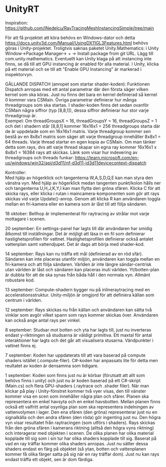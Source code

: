 # UnityRT

Inspiration: https://github.com/INedelcu/RayTracingMeshInstancingSimple/tree/main

För att få projektet att köra behövs en Windows-dator och detta https://docs.unity3d.com/Manual/UsingDX11GL3Features.html behövs göras i Unity-projektet.
Troligtvis saknas paketet Unity.Mathematics: i Unity Window->Package Manager-> + -> Install package from git URL. Lägg till com.unity.mathematics.
Eventuellt kan Unity klaga på att instancing inte finns, se då till att GPU instancing är enabled för alla material. I Unity, klicka på ett material och se till att "Enable GPU Instancing" är markerad i inspektorvyn.

GÄLLANDE DISPATCH (anropet som startar shader-koden):
Funktionen Dispatch anropas med ett antal parametrar där den första säger vilken kernel som ska köras. Just nu finns det bara en kernel definierad så kernel 0 kommer vara CSMain. Övriga parametrar definierar hur många threadgroups som ska startas. I shader-koden finns det sedan ovanför CSMain några siffror (typ [8,8,1]), dessa siffror definierar hur stor varje threadgroup är.  
Exempel: Om threadGroupsX = 16, threadGroupsY = 16, threadGroupsZ = 1 och det i shadern står [8,8,1] kommer 16x16x1 = 256 threadgroups starta där de är uppdelade som en 16x16x1 matris. Varje threadgroup kommer sen bestå av en 8x8x1 matris som säger att varje threadgroup innehåller 8x8x1 = 64 threads. Varje thread startar en egen kopia av CSMain. Om man tänker detta som rays, dvs att varje thread skapar sin egna ray kommer 16x16x1 x 8x8x1 = 16384 rays att skickas. Länk som visar hur indexering av threadgroups och threads funkar: https://learn.microsoft.com/en-us/windows/win32/api/d3d11/nf-d3d11-id3d11devicecontext-dispatch

Kontroller:  
Med hjälp av högerklick och tangenterna W,A,S,D,Q,E kan man styra den vänstra vyn. Med hjälp av högerklick medan tangenten punkt/kolon hålls ner och tangenterna U,H,J,K,Y,I kan man flytta den gröna sfären. Klicka C för att skicka rays, eller klicka i rutan i maincamera-komponenten som gör att rays skickas vid varje Update()-anrop. Genom att klicka R kan användaren toggla mellan en fri-kamera eller en kamera som är låst till att följa sändaren. 

18 oktober: Bellhop är implementerat för raytracing av strålar mot varje mottagare i scenen.

20 september: En settings-panel har lagts till där användaren har smidig åtkomst till inställningar. Det är möjligt att läsa in en fil som definierar hastighetsprofilen för vattnet. Hastighetsprofilen definierar också antalet vattenplan samt vattendjupet. Det är dags att börja med shader-kod.

14 september: Rays kan nu träffa ett mål (definierad av en röd sfär). Sändaren kan inte placeras utanför miljön, användaren kan toggla mellan en fri-kamera och att följa sändaren. Världen är inte längre sändar-centrisk utan världen är låst och sändaren kan placeras inuti världen. Yt/botten-plan är dubbla för att de ska synas från båda håll i den normala vyn. Allmänt robustare kod. 

13 september: Compute-shadern bygger nu på inlineraytracing med en accelerationsstruktur. Unity-miljön är omgjord för att definiera källan som centrum i världen. 

12 september: Rays skickas nu från källan och användaren kan sätta två vinklar som avgör vilket spann som rays kommer skickas över. Användaren kan också ange antal rays per vinkel.

8 september: Studsar mot botten och yta har lagts till, just nu inverteras endast y-riktningen så studsarna är väldigt primitiva. Ett maxtal för antal interaktioner har lagts och det går att visualisera stusarna. Vändpunkter i vattnet finns ej.

7 september: Koden har uppdaterats till att vara baserad på compute shaders istället (.compute-filer). C#-koden har anpassats lite för detta men reultatet av koden är densamma som tidigare.

1 september: Koden som finns just nu är körbar (förutsatt att allt som behövs finns i unity) och just nu är koden baserad på ett C#-skript (Main.cs) och flera GPU-shaders (.raytrace och .shader filer). När man klickar på play i Unity-fönstret kommer två vyer visas, den till vänster kommer visa en scen som innehåller några plan och sfärer. Planen ska representera en enkel havsyta och en enkel havsbotten. Mellan planen finns också ett valfritt antal osynliga plan som ska representera indelningen av vattenvolymen i lager. Den ena sfären (den gröna) representerar just nu en signalkälla och den andra sfären (den röda) gör ingenting just nu. Den högra vyn visar resultatet från raytracingen (som utförs i shaders). Rays skickas från den gröna sfären i kamerans riktning (alltså den högra vyns riktning) och interagerar med objekten i scenen. De olika planen har olika material kopplade till sig som i sin tur har olika shaders kopplade till sig. Baserat på vad en ray träffar kommer olika shaders anropas. Just nu sätter dessa shaders endast en färg på objektet (så ytan, botten och vattenplanen kommer få olika färger satta på sig när en ray träffar dom). Just nu kan rays endast träffa ett objekt, sen är dom färdiga.

